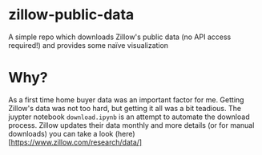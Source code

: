 # zillow-public-data
A simple repo which downloads Zillow's public data (no API access required!) and provides some naïve visualization

# Why?
As a first time home buyer data was an important factor for me. Getting Zillow's data was not too hard, but getting it all was a bit teadious. The juypter notebook `download.ipynb` is an attempt to automate the download process. Zillow updates their data monthly and more details (or for manual downloads) you can take a look (here)[https://www.zillow.com/research/data/] 

